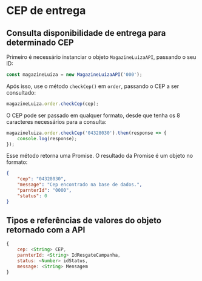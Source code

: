 # CEP de entrega

## Consulta disponibilidade de entrega para determinado CEP

Primeiro é necessário instanciar o objeto `MagazineLuizaAPI`, passando o seu ID:

```js
const magazineLuiza = new MagazineLuizaAPI('000');
```

Após isso, use o método `checkCep()` em `order`, passando o CEP a ser consultado:

```js
magazineLuiza.order.checkCep(cep);
```

O CEP pode ser passado em qualquer formato, desde que tenha os 8 caracteres necessários para a consulta:

```js
magazineluiza.order.checkCep('04328030').then(response => {
	console.log(response);
});
```

Esse método retorna uma Promise. O resultado da Promise é um objeto no formato:

```json
{
    "cep": "04328030",
    "message": "Cep encontrado na base de dados.",
    "parnterId": "0000",
    "status": 0
}
```

## Tipos e referências de valores do objeto retornado com a API

```js
{
	cep: <String> CEP,
	parnterId: <String> IdResgateCampanha,
	status: <Number> idStatus,
	message: <String> Mensagem
}
```
